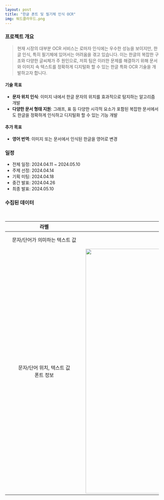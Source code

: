 ```yaml
---
layout: post
title: "한글 폰트 및 필기체 인식 OCR"
img: 워드클라우드.png
---
```


### 프로젝트 개요
> 현재 시장의 대부분 OCR 서비스는 로마자 인식에는 우수한 성능을 보이지만, 한글 인식, 특히 필기체에 있어서는 어려움을 겪고 있습니다. 이는 한글의 복잡한 구조와 다양한 글씨체가 주 원인으로, 저희 팀은 이러한 문제를 해결하기 위해 문서와 이미지 속 텍스트를 정확하게 디지털화 할 수 있는 한글 특화 OCR 기술을 개발하고자 합니다.

#### 기술 목표
- **문자 위치 인식**: 이미지 내에서 한글 문자의 위치를 효과적으로 탐지하는 알고리즘 개발
- **다양한 문서 형태 지원**: 그래프, 표 등 다양한 시각적 요소가 포함된 복잡한 문서에서도 한글을 정확하게 인식하고 디지털화 할 수 있는 기능 개발

#### 추가 목표
- **영어 번역**: 이미지 또는 문서에서 인식된 한글을 영어로 변경

[//]: # (- **실시간 필기 인식**: 실시간으로 필기된 한글을 디지털 텍스트로 변환할 수 있는 기능 개발)

### 일정
- 전체 일정: 2024.04.11 ~ 2024.05.10
- 주제 선정: 2024.04.14
- 기획 미팅: 2024.04.18
- 중간 발표: 2024.04.26
- 최종 발표: 2024.05.10

### 수집된 데이터
<br />
<table style="text-align: center">
<thead>
<th>라벨</th>
<th>이미지</th>
</thead>
<tbody>
<tr>
<td>문자/단어가 의미하는 텍스트 값</td>
<td><img src="../img/TRAIN_00000.png" style="height: 3rem" /></td>
</tr>
<tr>
<td style="min-width: 15rem;">문자/단어 위치, 텍스트 값<br/>
    폰트 정보</td>
<td><img src="../img/form.jpg" style="height: 50rem" /></td>
</tr>
</tbody>
</table>
